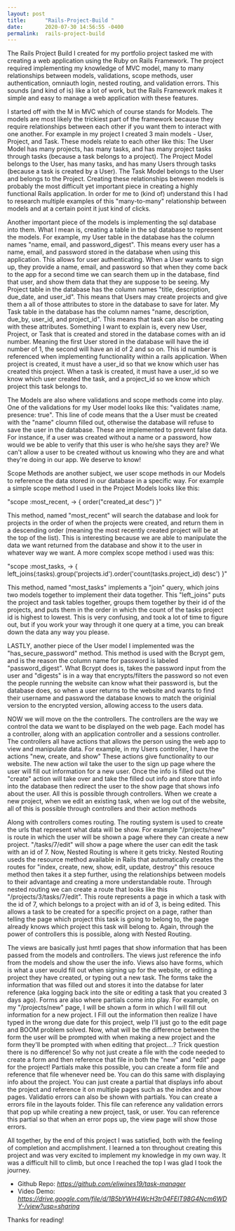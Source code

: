 ```yaml
---
layout: post
title:      "Rails-Project-Build "
date:       2020-07-30 14:56:55 -0400
permalink:  rails-project-build
---
```



The Rails Project Build I created for my portfolio project tasked me with creating a  web application using the Ruby on Rails Framework. The project required implementing my knowledge of MVC model, many to many relationships between models, validations, scope methods, user authentication, omniauth login, nested routing, and validation errors. This sounds (and kind of is) like a lot of work, but the Rails Framework makes it simple and easy to manage a web application with these features. 

I started off with the M in MVC which of course stands for Models. The models are most likely the trickiest part of the framework because they require relationships between each other if you want them to interact with one another. For example in my project I created 3 main models - User, Project, and Task. These models relate to each other like this: The User Model has many projects, has many tasks, and has many project tasks through tasks (because a task belongs to a project). The Project Model belongs to the User, has many tasks, and has many Users through tasks (because a task is created by a User). The Task Model belongs to the User and belongs to the Project. Creating these relationships between models is probably the most difficult yet important piece in creating a highly functional Rails application. In order for me to (kind of) understand this I had to research multiple examples of this "many-to-many" relationship between models and at a certain point it just kind of clicks.

Another important piece of the models is implementing the sql database into them. What I mean is, creating a table in the sql database to represent the models. For example, my User table in the database has the column names "name, email, and password_digest". This means every user has a name, email, and password stored in the database when using this application. This allows for user authenticating. When a User wants to sign up, they provide a name, email, and password so that when they come back to the app for a second time we can search them up in the database, find that user, and show them data that they are suppose to be seeing. My Project table in the database has the column names "title, description, due_date, and user_id". This means that Users may create projects and give them a all of those attributes to store in the database to save for later. My Task table in the database has the column names "name, description, due_by, user_id, and project_id". This means that task can also be creating with these attributes. Something I want to explain is, every new User, Project, or Task that is created and stored in the database comes with an id number. Meaning the first User stored in the database will have the id number of 1, the second will have an id of 2 and so on. This id number is referenced when implementing functionality within a rails application. When project is created, it must have a user_id so that we know which user has created this project. When a task is created, it must have a user_id so we know which user created the task, and a project_id so we know which project this task belongs to.

The Models are also where validations and scope methods come into play. One of the validations for my User model looks like this: "validates :name, presence: true". This line of code means that the a User must be created with the "name" cloumn filled out, otherwise the database will refuse to save the user in the database. These are implemented to prevent false data. For instance, if a user was created without a name or a password, how would we be able to verify that this user is who he/she says they are? We can't allow a user to be created without us knowing who they are and what they're doing in our app. We deserve to know! 

Scope Methods are another subject, we user scope methods in our Models to reference the data stored in our database in a specific way. For example a simple scope method I used in the Project Models looks like this: 

"scope :most_recent, -> { order("created_at desc") }" 

This method, named "most_recent" will search the database and look for projects in the order of when the projects were created, and return them in a descending order (meaning the most recently created project will be at the top of the list). This is interesting because we are able to manipulate the data we want returned from the database and show it to the user in whatever way we want. A more complex scope method i used was this: 

"scope :most_tasks, -> { left_joins(:tasks).group('projects.id').order('count(tasks.project_id) desc') }"

This method, named "most_tasks" implements a "join" query, which joins two models together to implement their data together. This "left_joins" puts the project and task tables together, groups them together by their id of the projects, and puts them in the order in which the count of the tasks project id is highest to lowest. This is very confusing, and took a lot of time to figure out, but if you work your way through it one query at a time, you can break down the data any way you please. 

LASTLY, another piece of the User model I implemented was the "has_secure_password" method. This method is used with the Bcrypt gem, and is the reason the column name for password is labeled "password_digest". What Bcrypt does is, takes the password input from the user and "digests" is in a way that encrypts/filters the password so not even the people running the website can know what their password is, but the database does, so when a user returns to the website and wants to find their username and password the database knows to match the originial version to the encrypted version, allowing access to the users data. 

NOW we will move on the the controllers. The controllers are the way we control the data we want to be displayed on the web page. Each model has a controller, along with an application controller and a sessions controller. The controllers all have actions that allows the person using the web app to view and manipulate data. For example, in my Users controller, I have the actions "new, create, and show" These actions give functionality to our website. The new action wil take the user to the sign up page where the user will fill out information for a new user. Once the info is filled out the "create" action will take over and take the filled out info and store that info into the database then redirect the user to the show page that shows info about the user. All this is possible through controllers. When we create a new project, when we edit an existing task, when we log out of the website, all of this is possible through controllers and their action methods

Along with controllers comes routing. The routing system is used to create the urls that represent what data will be show. For example "/projects/new" is route in which the user will be shown a page where they can create a new project. "/tasks/7/edit" will show a page where the user can edit the task with an id of 7. Now, Nested Routing is where it gets tricky. Nested Routing useds the resource method available in Rails that automatically creates the routes for "index, create, new, show, edit, update, destroy" this resouce method then takes it a step further, using the relationships between models to their advantage and creating a more understandable route. Through nested routing we can create a route that looks like this "/projects/3/tasks/7/edit". This route represents a page in which a task with the id of 7, which belongs to a project with an id of 3, is being edited. This allows a task to be created for a specific project on a page, rather than telling the page which project this task is going to belong to, the page already knows which project this task will belong to. Again, through the power of controllers this is possible, along with Nested Routing. 

The views are basically just hmtl pages that show information that has been passed from the models and controllers. The views just reference the info from the models and show the user the info. Views also have forms, which is what a user would fill out when signing up for the website, or editing a project they have created, or typing out a new task. The forms take the information that was filled out and stores it into the databse for later reference (aka logging back into the site or editing a task that you created 3 days ago). Forms are also where partials come into play. For example, on my "/projects/new" page, I will be shown a form in which I will fill out information for a new project. I Fill out the information then realize I have typed in the wrong due date for this project, welp I'll just go to the edit page and BOOM problem solved. Now, what will be the difference between the form the user will be prompted with when making a new project and the form they'll be prompted with when editing that project....? Trick question there is no difference! So why not just create a file with the code needed to create a form and then reference that file in both the "new" and "edit" page for the project! Partials make this possible, you can create a form file and reference that file whenever need be. You can do this same with displaying info about the project. You can just create a partial that displays info about the project and reference it on multiple pages such as the index and show pages. Validatio errors can also be shown with partials. You can create a errors file in the layouts folder. This file can reference any validation errors that pop up while creating a new project, task, or user. You can reference this partial so that when an error pops up, the view page will show those errors. 

All together, by the end of this project I was satisfied, both with the feeling of completion and accmplishment. I learned a ton throughout creating this project and was very excited to implement my knowledge in my own way. It was a difficult hill to climb, but once I reached the top I was glad I took the journey. 

* Github Repo: *https://github.com/eliwines19/task-manager*
* Video Demo: *https://drive.google.com/file/d/1B5bYWH4WcH3tr04FElT98G4Ncm6WDY-/view?usp=sharing*

Thanks for reading!



